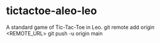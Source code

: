 # tictactoe-aleo-leo
A standard game of Tic-Tac-Toe in Leo.
git remote add origin <REMOTE_URL> git push -u origin main
